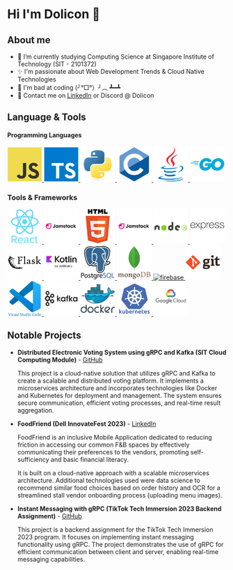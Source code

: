 # Hi I'm Dolicon 👋

## About me
- 🏫 I’m currently studying Computing Science at Singapore Institute of Technology (SIT - 2101372)
- ✨ I'm passionate about Web Development Trends & Cloud Native Technologies
- 🤔 I'm bad at coding (╯°□°）╯︵ ┻━┻
- 💬 Contact me on [LinkedIn](https://www.linkedin.com/in/dylan-tok-hong-xun/) or Discord @ Dolicon

## Language & Tools

#### Programming Languages
<a href="https://developer.mozilla.org/en-US/docs/Web/JavaScript" target="_blank"> 
  <img src="https://raw.githubusercontent.com/devicons/devicon/master/icons/javascript/javascript-original.svg" alt="javascript" width="80" height="80"/> 
</a> 
<a href="https://www.typescriptlang.org/" target="_blank"> 
  <img src="https://raw.githubusercontent.com/devicons/devicon/master/icons/typescript/typescript-original.svg" alt="typescript" width="80" height="80"/> 
</a>
<a href="https://www.python.org" target="_blank"> 
  <img src="https://raw.githubusercontent.com/devicons/devicon/master/icons/python/python-original.svg" alt="python" width="80" height="80"/> 
</a>
<a href="https://www.cprogramming.com/" target="_blank"> 
  <img src="https://raw.githubusercontent.com/devicons/devicon/master/icons/c/c-original.svg" alt="c" width="80" height="80"/> 
</a>  
<a href="https://www.java.com" target="_blank"> 
  <img src="https://raw.githubusercontent.com/devicons/devicon/master/icons/java/java-original.svg" alt="java" width="80" height="80"/> 
</a>
<a href="https://go.dev/" target="_blank"> 
  <img src="https://raw.githubusercontent.com/devicons/devicon/master/icons/go/go-original-wordmark.svg" alt="go" width="80" height="80"/> 
</a>

### Tools & Frameworks
<a href="https://reactjs.org/" target="_blank"> 
    <img src="https://raw.githubusercontent.com/devicons/devicon/master/icons/react/react-original-wordmark.svg" alt="react" width="80" height="80"/> 
</a>  
<a href="https://jamstack.org/" target="_blank">
  <img src="https://raw.githubusercontent.com/devicons/devicon/master/icons/jamstack/jamstack-original-wordmark.svg" alt="jamstack" width="80" height="80"/>
</a>
<a href="https://nextjs.org/" target="_blank"> 
    <img src="https://github.com/devicons/devicon/raw/master/icons/html5/html5-original-wordmark.svg" alt="html5" width="80" height="80"/> 
</a>
<a href="https://html.spec.whatwg.org/multipage/" target="_blank">
  <img src="https://raw.githubusercontent.com/devicons/devicon/master/icons/jamstack/jamstack-original-wordmark.svg" alt="jamstack" width="80" height="80"/>
</a>
<a href="https://nodejs.org" target="_blank"> 
  <img src="https://raw.githubusercontent.com/devicons/devicon/master/icons/nodejs/nodejs-original-wordmark.svg" alt="nodejs" width="80" height="80"/> 
</a>
<a href="https://expressjs.com" target="_blank"> 
  <img src="https://raw.githubusercontent.com/devicons/devicon/master/icons/express/express-original-wordmark.svg" alt="express" width="80" height="80"/> 
</a>  
<a href="https://flask.palletsprojects.com/en/2.2.x/" target="_blank"> 
    <img src="https://raw.githubusercontent.com/devicons/devicon/master/icons/flask/flask-original-wordmark.svg" alt="flask" width="80" height="80"/> 
</a>
<a href="https://kotlinlang.org/" target="_blank"> 
  <img src="https://github.com/devicons/devicon/raw/master/icons/kotlin/kotlin-original-wordmark.svg" alt="kotlin" width="80" height="80"/> 
</a>
<a href="https://www.postgresql.org" target="_blank"> 
  <img src="https://raw.githubusercontent.com/devicons/devicon/master/icons/postgresql/postgresql-original-wordmark.svg" alt="postgresql" width="80" height="80"/> 
</a>
<a href="https://www.mongodb.com/" target="_blank"> 
  <img src="https://raw.githubusercontent.com/devicons/devicon/master/icons/mongodb/mongodb-original-wordmark.svg" alt="mongodb" width="80" height="80"/> 
</a>
<a href="https://firebase.google.com/" target="_blank"> 
  <img src="https://www.vectorlogo.zone/logos/firebase/firebase-icon.svg" alt="firebase" width="80" height="80"/> 
</a>
<a href="https://git-scm.com/" target="_blank"> 
    <img src="https://github.com/devicons/devicon/raw/master/icons/git/git-original-wordmark.svg" alt="git" width="80" height="80"/> 
</a>
<a href="https://code.visualstudio.com/" target="_blank"> 
  <img src="https://github.com/devicons/devicon/raw/master/icons/vscode/vscode-original-wordmark.svg" alt="vsc" width="80" height="80"/> 
</a>
<a href="https://kafka.apache.org/" target="_blank"> 
  <img src="https://raw.githubusercontent.com/devicons/devicon/master/icons/apachekafka/apachekafka-original-wordmark.svg" alt="kafka" width="80" height="80"/> 
</a>
<a href="https://www.docker.com/" target="_blank"> 
  <img src="https://raw.githubusercontent.com/devicons/devicon/master/icons/docker/docker-original-wordmark.svg" alt="docker" width="80" height="80"/> 
</a>
<a href="https://kubernetes.io/" target="_blank"> 
  <img src="https://raw.githubusercontent.com/devicons/devicon/master/icons/kubernetes/kubernetes-plain-wordmark.svg" alt="k8s" width="80" height="80"/> 
</a>
<a href="https://cloud.google.com/?hl=en" target="_blank"> 
  <img src="https://github.com/devicons/devicon/raw/master/icons/googlecloud/googlecloud-original-wordmark.svg" alt="gcloud" width="80" height="80"/> 
</a>

## Notable Projects

- **Distributed Electronic Voting System using gRPC and Kafka (SIT Cloud Computing Module)** - [GitHub](https://github.com/dthx2710/csc3004-group24-2023)

  This project is a cloud-native solution that utilizes gRPC and Kafka to create a scalable and distributed voting platform. It implements a microservices architecture and incorporates technologies like Docker and Kubernetes for deployment and management. The system ensures secure communication, efficient voting processes, and real-time result aggregation.

- **FoodFriend (Dell InnovateFest 2023)** - [LinkedIn](https://www.linkedin.com/posts/dylan-tok-hong-xun_dellinnovatefest-sitpathmakers-activity-7111645604912537601-Tjif?utm_source=share&utm_medium=member_desktop)

   FoodFriend is an inclusive Mobile Application dedicated to reducing friction in accessing our common F&B spaces by effectively communicating their preferences to the vendors, promoting self-sufficiency and basic financial literacy.

  It is built on a cloud-native approach with a scalable microservices architecture. Additional technologies used were data science to recommend similar food choices based on order history and OCR for a streamlined stall vendor onboarding process (uploading menu images).

- **Instant Messaging with gRPC (TikTok Tech Immersion 2023 Backend Assignment)** - [GitHub](https://github.com/dthx2710/ttti-2023-asgn)

   This project is a backend assignment for the TikTok Tech Immersion 2023 program. It focuses on implementing instant messaging functionality using gRPC. The project demonstrates the use of gRPC for efficient communication between client and server, enabling real-time messaging capabilities.

<!--
**dthx2710/dthx2710** is a ✨ _special_ ✨ repository because its `README.md` (this file) appears on your GitHub profile.

Here are some ideas to get you started:

- 🔭 I’m currently working on ...
- 🌱 I’m currently learning ...
- 👯 I’m looking to collaborate on ...
- 🤔 I’m looking for help with ...
- 💬 Ask me about ...
- 📫 How to reach me: ...
- 😄 Pronouns: ...
- ⚡ Fun fact: ...
-->
